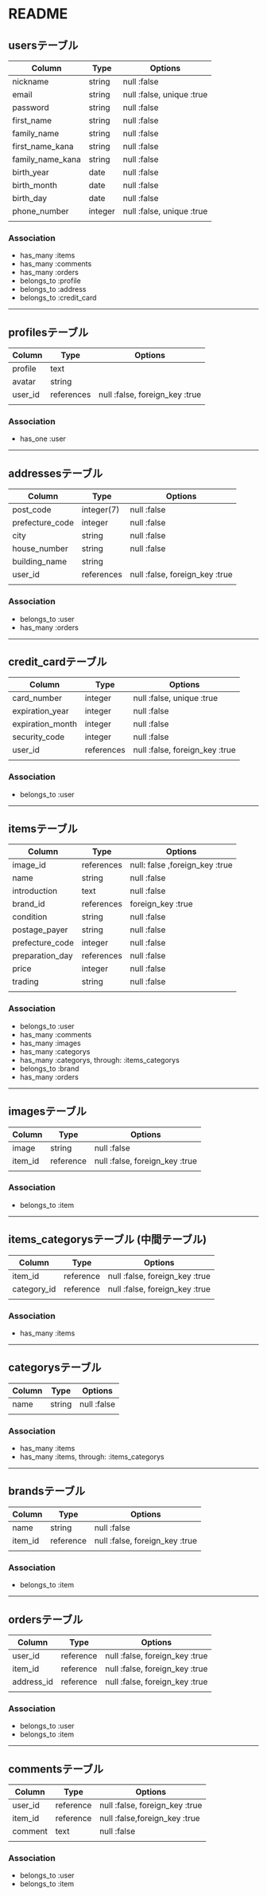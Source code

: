 # README

## usersテーブル

| Column           | Type    | Options                   |
| ---------------- | ------- | ------------------------- |
| nickname         | string  | null :false               |
| email            | string  | null :false, unique :true |
| password         | string  | null :false               |
| first_name       | string  | null :false               |
| family_name      | string  | null :false               |
| first_name_kana  | string  | null :false               |
| family_name_kana | string  | null :false               |
| birth_year       | date    | null :false               |
| birth_month      | date    | null :false               |
| birth_day        | date    | null :false               |
| phone_number     | integer | null :false, unique :true |
|                  |         |                           |

### Association

- has_many :items
- has_many :comments
- has_many :orders
- belongs_to :profile
- belongs_to :address
- belongs_to :credit_card

---

## profilesテーブル

| Column  | Type       | Options                        |
| ------- | ---------- | ------------------------------ |
| profile | text       |                                |
| avatar  | string     |                                |
| user_id | references | null :false, foreign_key :true |
|         |            |                                |

### Association

- has_one :user

---

## addressesテーブル

| Column                       | Type       | Options                        |
| ---------------------------- | ---------- | ------------------------------ |
| post_code                    | integer(7) | null :false                    |
| prefecture_code              | integer    | null :false                    |
| city                         | string     | null :false                    |
| house_number                 | string     | null :false                    |
| building_name                | string     |                                |
| user_id                      | references | null :false, foreign_key :true |
|                              |            |                                |

### Association

- belongs_to :user
- has_many :orders

---

## credit_cardテーブル

| Column           | Type       | Options                        |
| ---------------- | ---------- | ------------------------------ |
| card_number      | integer    | null :false, unique :true      |
| expiration_year  | integer    | null :false                    |
| expiration_month | integer    | null :false                    |
| security_code    | integer    | null :false                    |
| user_id          | references | null :false, foreign_key :true |
|                  |            |                                |

### Association

- belongs_to :user

---

## itemsテーブル

| Column          | Type       | Options                        |
| --------------- | ---------- | ------------------------------ |
| image_id        | references | null: false ,foreign_key :true |
| name            | string     | null :false                    |
| introduction    | text       | null :false                    |
| brand_id        | references | foreign_key :true              |
| condition       | string     | null :false                    |
| postage_payer   | string     | null :false                    |
| prefecture_code | integer    | null :false                    |
| preparation_day | references | null :false                    |
| price           | integer    | null :false                    |
| trading         | string     | null :false                    |
|                 |            |                                |

### Association

- belongs_to :user
- has_many :comments
- has_many :images
- has_many :categorys
- has_many :categorys, through: :items_categorys
- belongs_to :brand
- has_many :orders

---

## imagesテーブル

| Column          | Type       | Options                        |
| --------------- | ---------- | ------------------------------ |
| image           | string     | null :false                    |
| item_id         | reference  | null :false, foreign_key :true |
|                 |            |                                |

### Association
- belongs_to :item

---

## items_categorysテーブル (中間テーブル)

| Column      | Type      | Options                        |
| ----------- | --------- | ------------------------------ |
| item_id     | reference | null :false, foreign_key :true |
| category_id | reference | null :false, foreign_key :true |
|             |           |                                |

### Association
- has_many :items


---

## categorysテーブル

| Column  | Type      | Options                        |
| ------- | --------- | ------------------------------ |
| name    | string    | null :false                    |
|         |           |                                |

### Association
- has_many :items
- has_many :items, through: :items_categorys

---

## brandsテーブル

| Column          | Type       | Options                        |
| --------------- | ---------- | ------------------------------ |
| name            | string     | null :false                    |
| item_id         | reference  | null :false, foreign_key :true |
|                 |            |                                |

### Association
- belongs_to :item

---

## ordersテーブル

| Column     | Type      | Options                        |
| ---------- | --------- | ------------------------------ |
| user_id    | reference | null :false, foreign_key :true |
| item_id    | reference | null :false, foreign_key :true |
| address_id | reference | null :false, foreign_key :true |
|            |           |                                |

### Association

- belongs_to :user
- belongs_to :item

---

## commentsテーブル

| Column  | Type      | Options                        |
| ------- | --------- | ------------------------------ |
| user_id | reference | null :false, foreign_key :true |
| item_id | reference | null  :false,foreign_key :true |
| comment | text      | null :false                    |
|         |           |                                |

### Association

- belongs_to :user
- belongs_to :item
